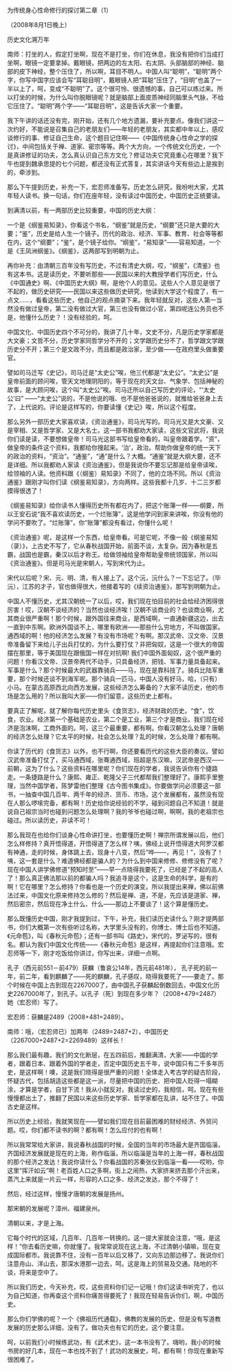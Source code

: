 为传统身心性命修行的探讨第二章（1）

（2008年8月1日晚上）

历史文化溯万年

南师：打坐的人，假定打坐啊，现在不是打坐，你们在休息，我没有把你们当成打坐啊，眼镜一定要拿掉。戴眼镜，把两边的左太阳、右太阴、头部脑部的神经、脑部的皮下神经，整个压住了，所以啊，耳目不明人。中国人叫“聪明”，“聪明”两个字，你写中国字应该会写“耳聪目明”，戴眼镜人把“耳聪”压住了，“目明”也盖了一半以上了，呵，变成“不聪明”了。这个很可怜、很遗憾的事，自己可以练过来。所以打坐的时候，为什么叫你脱眼镜呢？就是脑部上面皮质神经同脑里头气脉，不给它压住了。“聪明”两个字——“耳聪目明”，这是告诉大家一个重要。

我下午讲的话还没有完，刚开始，还有几个地方遗漏，要补充要点。像我们讲这一次约好，不能说是召集自己的老朋友们——年轻的老朋友，其实都中年以上，感叹谈修行的事、修证自己生命，这个题目记住啊——《中国传统身心性命之学的探讨》，中间包括关于禅、道家、密宗等等。两个大方向，一个传统文化历史，一个是真讲修证的功夫，怎么真认识自己东方文化？修证功夫它究竟重心在哪里？我下午也提到魏承思提的七个问题，都还没有正式答复，其实讲话今天有些边上是挨到的，牵涉到。

那么下午提到历史，补充一下，宏忍师准备写。历史怎么研究，我吩咐大家，尤其年轻人读书。换一句话，你们在座年轻，没有读过中国历史，中国历史正统要读。

到满清以前，有一两部历史比较重要，中国的历史大纲：

一个是《纲鉴易知录》，你看这个书名，“纲鉴”就是历史，“纲要”还只是大要的大要；“鉴”，历史是给人生一个镜子。历代的政治、经济、军事、教育、社会等等都在内，这个“纲要”；“鉴”，是个镜子给你。“纲鉴”，“易知录”——容易知道。一个是《王凤洲纲鉴》。《纲鉴》，这两部写到明朝为止。

再你补充：由清朝三百年没有写历史，不过有清史大纲，哎，“纲鉴”，《清鉴》也有这本书。这是读历史，不要听那些——民国以来的大教授学者们写历史，什么《中国通史》啊、《中国历史大纲》啊，是他个人的意见。这些人个人意见是很了不起的，做历史研究——民国以来这些做历史研究，他读到大学这个程度了，有一点文……，看看这些历史，他自己的观点摘录下来。我年轻就反对，这些人第一当然没有做过皇帝，第二没有做过大官，第三也没有做过小官，第四呢连公务员也不是，他懂什么历史？！没有经验的，呵。

中国文化、中国历史四个不可分的，我讲了几十年，文史不分，凡是历史学家都是大文豪；文哲不分，历史学家同哲学分不开的；文学跟历史分不了，哲学跟文学跟历史分不开；第三个是文政不分，而且都是政治家，至少做——在政府里头做重要官。

譬如司马迁写《史记》，司马迁是“太史公”唉，他三代都是“太史公”。“太史公”是皇帝前面的顾问唉，管天文地理阴阳的，等于现在的天文台、气象学、包括神秘的故事，是大顾问唉，这个叫“太史公”唉。司马迁所以自己写历史的评论，“‘太史公’曰” ——“太史公”说的，不是他说的哦、也不是他爸爸说的，就推给爸爸身上去了，上代说的。评论是这样写的，你要读懂《史记》唉，所以这个程度。

那么另外一部历史大家喜欢读，《资治通鉴》，司马光写的。司马光又是大文豪、又是宰相、又是哲学家、又是大名士。这一部书我都劝大家读，这些文官武将，我说你们读是读，不要想做皇帝！司马光这部书写给皇帝看的，叫皇帝跟着学。“资”，做皇帝的条件这个资料，我都给你搜起来。‘治’，政治。帮助你做皇帝的统一天下的政治的资料，“资治”。“通鉴”，“通”是什么？大概。“通鉴”就是大纲大要，还不是详细。所以我都劝人家读《资治通鉴》，但是我说你不要忘记那是给皇帝读唉，给领袖的人读。他资料跟《（纲鉴）易知录》不同了，他的立场不同。所以《资治通鉴》跟刚才叫你们读《纲鉴易知录》，方向两样。这些我都十几岁、十二三岁都摸得很透了！

《纲鉴易知录》给你读书人懂得历史所有都在内了，把这个账簿一样——纲要，所以王安石说“我不喜欢读历史，一个烂账簿”，这是他学问到家来讲唉，你没有他的学问不要吹了。“烂账簿”，你“账簿”都没有看过，你懂什么呢！

《资治通鉴》呢，是这样一个东西，给皇帝看。可是它呢，不像一般《纲鉴易知（录）》，上古史不写了，它从春秋战国开始，前面不谈，太复杂。因为春秋是五霸，战国也是霸，秦汉以后才称王。给做领袖给皇帝帮助皇帝统领国家，所以叫《资治通鉴》。但是司马光是宋朝人，写到宋代为止。

宋代以后呢？宋、元、明、清，有人接上了。这个沅，沅什么？一下忘记了。（毕沅），江苏的才子，官也做得很大，他接着写的《续资治通鉴》，那写到明朝为止。

中国人不懂历史，尤其汉朝统一了以后，哎，我们现在怕目前的社会给经济困得很厉害！哎，汉朝不谈经济的？当然也谈经济唉！汉朝不谈商业的？也谈商业啊，尤其商业很严重啊！那个时候，跟外国往来商业，是西域啊，一直通新疆这边，出去一直到中东啊。欧洲外国谈不上，哪里有欧洲——那些什么穷地方，不叫做国家。通西域的啊！他的经济怎么发展？有没有市场呢？有啊。那汉武帝、汉文帝、汉景帝准备留下来给儿子出兵打仗的，为什么要打仗？非把匈奴，这是一个很大的帝国摆在那里，等于美国现在跟俄国一样在对抗啊! 我们中国外面匈奴，这个很严重的问题！你看汉文帝、汉景帝两代不动手，只具备经济，把钱、军事力量具备起来。军事是什么？那个时候最大的武器靠骑兵——马，现在是靠科技了。骑兵比陆军重要，那个时候还谈不到海军呢。那个骑兵一匹马，中国人没有好马，哈，（只有）小马。在蒙古高原西北向西方发展，这些经济怎么筹备的？大家不读历史，他的市场是怎么用的？所以我叫大家——你们留意，这些历史上都有。

要真正了解呢，就了解你每代历史里头《食货志》，经济财政的历史。“食”，饮食，农业。经济第一个基础是农业，第二个是工业，第三个才是商业。我们现在经济是泡沫啊，工商外面的。呵，这三个最重要，都有啊。你看汉朝怎么处理？唐朝的经济怎么处理？它太平的时候，社会怎么处理？乱的时候，怎么处理？都有啊。

你读了历代的《食货志》以外，也不行啊，你还要看历代的这些大臣的奏议。譬如汉武帝准备打仗了，买马通西域，张骞通西域，班超是东汉嘛，汉武帝是西汉——前朝，这为了什么？这些资料在哪里呢？你们现在的学者，我说告诉你有个捷路走。一条捷路是什么？康熙、雍正、乾隆父子三代都帮我们整理好了。康熙手里整理，当然中国学者，陈梦雷他们整理《古今图书集成》。你要做学问必须要这一部书，一抽查中国几百年、两千年的经济、货币、市场，这个发展都有，虽然没有现在人那么啰嗦完备，都有啊！历史给你说经验的不学，碰到问题自己不知道！就是说自己祖宗当时也碰到问题怎么处理啊？我的爷爷也碰过啊，啊啊，我的老祖宗也碰过。所以读历史，非读不可！

那么我现在也给你们谈身心性命讲打坐，也要懂历史啊！禅宗所谓发展以后，他们怎么样修持？真开悟得道，开悟得道了怎么样？咦，佛经上说开悟得道大阿罗汉都有神通，走的时候，身体跳上去，现身十八变，然后“哗——，再见！”，没有了！咦，这一套是什么？难道佛经都是骗人的？为什么到中国来修修、修修没有了呢？现在中国人讲学佛修道“预知时至”——早一点晓得我要死了，已经是了不起的高人了！那么真正佛法那以前的都骗人吗？我追寻是这个，这是生命的科学，是有的啊！它在哪里？怎么修持？你看也是一个历史的演变。所以我提出来禅，佛以前佛法过来，中国文化原来修持怎么修的？然后是禅、道，不是，先应该是道家、禅，然后密宗，然后现在净土什么、什么——那边上不要谈了！这个算是懂历史。

那么既懂历史中国，刚才我提到过，下午，补充，我们读历史读什么？刚才提两部书，你们大概第一次有些听过名称，大学里头没有的，你博士、博士后也不知道。《元命苞》，叫《春秋元命苞》；还有一部书叫《路史》，宋代的，罗泌写的，很有名。都认为我们中国文化传统——《春秋元命苞》是这样，再提起你们注意哦。宏忍师等一下，刚才吃饭给你讲过，你写出来，详细一点啊。

孔子（西元前551－前479）获麟（鲁哀公14年，西元前481年）， 孔子死的前一年，前二年，看到麒麟了——死的麒麟，孔子感叹，晓得我要死了——要走了。那个时候在中国上古到现在2267000了，由中国孔子获麟起倒数回去，中国文化历史2267000年了，到孔子。以孔子（死）到现在多少年？（2008+479=2487）她（宏忍师）写了。

宏忍师：获麟是2489（2008+481=2489）。

南师：哦，（宏忍师已）加两年（2489=2487+2），中国历史（2267000+2487+2=2269489）这样长！

那么我们最有趣，我们的文化断层，在五四前后，推翻满清，大家——中国的学者，跟着日本、跟着外国的学者走，否定中国历史五千年，说中国只有二千多年历史，是这样啊！噢，这是我们晓得是很严重的问题！全体走入考古学的疑古阶段，怀疑古代，包括胡适这些都是这一派，尽量把中国的历史、把中国人贬得一塌糊涂，才算是学者，自甘下流！我从小就反对，我读过史的，我相信，呵。现在有些慢慢都出土了，推翻了民国以来这些历史学家、哲学家都在乱讲，站不住了。中国古史是这样。

所以历史上经验，我就笑现在——譬如我们现在目前最困难的财经经济、外贸问题。哎，你们都不读书的啊？都有啊！怎么应付的也有啊！

所以我常常给大家讲，我说春秋战国的时候，全国的当年的市场最大是齐国临淄，齐国经济发展就是现在的上海，称作临淄，所以临淄是当年的上海一样，春秋战国的那个经济之发达！我说你读什么？你看战国的苏秦张仪到临淄一看——哎哟，你这里“挥汗如云”啊！老百姓人口之多啊，街上之闹热，大家挤来挤去那个汗出来，蒸汽上来就是一片云一样，形容的人口之多、经济之发达，那个不得了！

然后，经过这样，慢慢才唐朝的发展是扬州。

那宋朝的发展呢？漳州、福建泉州。

清朝以来，才是上海。

它每个时代的区域，几百年、几百年一转换的。这一提大家就会注意，“哦，是这样！”你去看历史嘛，你就懂了。我常常说现在这上海，不过清朝小镇嘛，现在变成国际都市。我说靠不住，没有一百年以后又移了，又向东边那边移了。我说你们注意舟山、洋山去，那深水港那一边去，呵。这是海上的贸易及交通。陆地的不谈，将来是空中了。

所以我们历史，今天补充，哎，这些资料你们记一记哦！你们这读书听完了，也以为自己知道，你再查这个资料你痛苦得要死了！我现在轻易告诉你们，啊，中国历史。

那么你们学佛的呢？一个《佛祖历代通载》，佛教的发展的历史，但是没有写道教发展的历史那么详细，没有了。做功夫也有它的历史。这个要注意。

呵，以前我们小时候练武功，有《武术史》，这一本书没有了。嗨哟，我小的时候书房的好几本，现在一本也找不到了！武功的发展史，呵，都有啊！你现在重新写很困难了。


